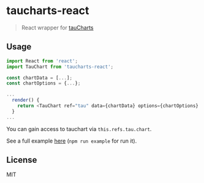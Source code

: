 # taucharts-react

> React wrapper for [tauCharts](https://github.com/TargetProcess/tauCharts)

## Usage

```js
import React from 'react';
import TauChart from 'taucharts-react';

const chartData = [...];
const chartOptions = {...};

...
  render() {
  	return <TauChart ref="tau" data={chartData} options={chartOptions} />
  }
...

```
You can gain access to tauchart via `this.refs.tau.chart`.

See a full example [here](example/index.js) (`npm run example` for run it).

## License

MIT
